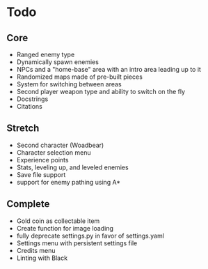 # Todo

## Core

- Ranged enemy type  
- Dynamically spawn enemies  
- NPCs and a "home-base" area with an intro area leading up to it  
- Randomized maps made of pre-built pieces  
- System for switching between areas  
- Second player weapon type and ability to switch on the fly  
- Docstrings
- Citations
  
## Stretch

- Second character (Woadbear)  
- Character selection menu  
- Experience points  
- Stats, leveling up, and leveled enemies  
- Save file support  
- support for enemy pathing using A*

## Complete

- Gold coin as collectable item  
- Create function for image loading
- fully deprecate settings.py in favor of settings.yaml
- Settings menu with persistent settings file  
- Credits menu  
- Linting with Black
  
